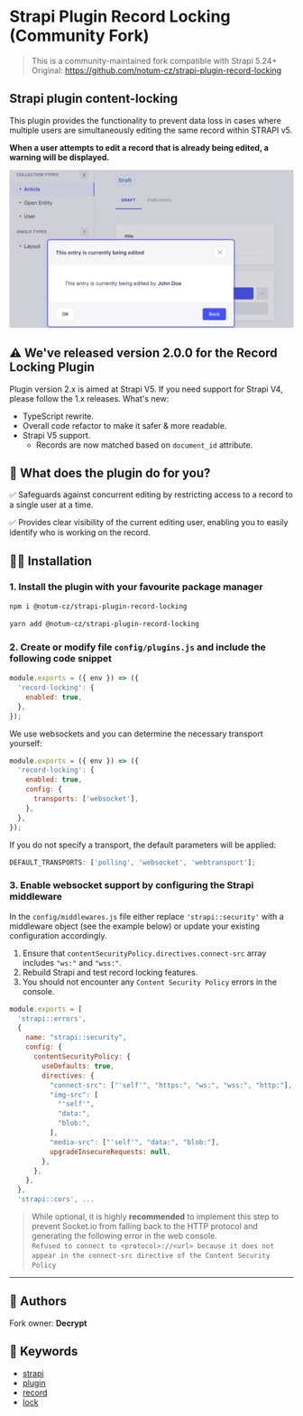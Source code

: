 # Strapi Plugin Record Locking (Community Fork)

> This is a community-maintained fork compatible with Strapi 5.24+
> Original: <https://github.com/notum-cz/strapi-plugin-record-locking>

## Strapi plugin content-locking

This plugin provides the functionality to prevent data loss in cases where multiple users are simultaneously editing the same record within STRAPI v5.

**When a user attempts to edit a record that is already being edited, a warning will be displayed.**

![Record Locking Plugin Example](./record-locking.png)

## ⚠️ We've released version 2.0.0 for the Record Locking Plugin

Plugin version 2.x is aimed at Strapi V5. If you need support for Strapi V4, please follow the 1.x releases. What's new:

- TypeScript rewrite.
- Overall code refactor to make it safer & more readable.
- Strapi V5 support.
  - Records are now matched based on `document_id` attribute.

## 🙉 What does the plugin do for you?

✅ Safeguards against concurrent editing by restricting access to a record to a single user at a time.

✅ Provides clear visibility of the current editing user, enabling you to easily identify who is working on the record.

## 🧑‍💻 Installation

### 1. Install the plugin with your favourite package manager

```bash
npm i @notum-cz/strapi-plugin-record-locking
```

```bash
yarn add @notum-cz/strapi-plugin-record-locking
```

### 2. Create or modify file `config/plugins.js` and include the following code snippet

```js
module.exports = ({ env }) => ({
  'record-locking': {
    enabled: true,
  },
});
```

We use websockets and you can determine the necessary transport yourself:

```js
module.exports = ({ env }) => ({
  'record-locking': {
    enabled: true,
    config: {
      transports: ['websocket'],
    },
  },
});
```

If you do not specify a transport, the default parameters will be applied:

```js
DEFAULT_TRANSPORTS: ['polling', 'websocket', 'webtransport'];
```

### 3. Enable websocket support by configuring the Strapi middleware

In the `config/middlewares.js` file either replace `'strapi::security'` with a middleware object (see the example below) or update your existing configuration accordingly.

1. Ensure that `contentSecurityPolicy.directives.connect-src` array includes `"ws:"` and `"wss:"`.
2. Rebuild Strapi and test record locking features.
3. You should not encounter any `Content Security Policy` errors in the console.

```js
module.exports = [
  'strapi::errors',
  {
    name: "strapi::security",
    config: {
      contentSecurityPolicy: {
        useDefaults: true,
        directives: {
          "connect-src": ["'self'", "https:", "ws:", "wss:", "http:"],
          "img-src": [
            "'self'",
            "data:",
            "blob:",
          ],
          "media-src": ["'self'", "data:", "blob:"],
          upgradeInsecureRequests: null,
        },
      },
    },
  },
  'strapi::cors', ...
```

> While optional, it is highly **recommended** to implement this step to prevent Socket.io from falling back to the HTTP protocol and generating the following error in the web console.  
> `Refused to connect to <protocol>://<url> because it does not appear in the connect-src directive of the Content Security Policy`

---

## 🧔 Authors

Fork owner: **Decrypt**

## 🔑 Keywords

- [strapi](https://www.npmjs.com/search?q=keywords:strapi)
- [plugin](https://www.npmjs.com/search?q=keywords:plugin)
- [record](https://www.npmjs.com/search?q=keywords:record)
- [lock](https://www.npmjs.com/search?q=keywords:lock)
